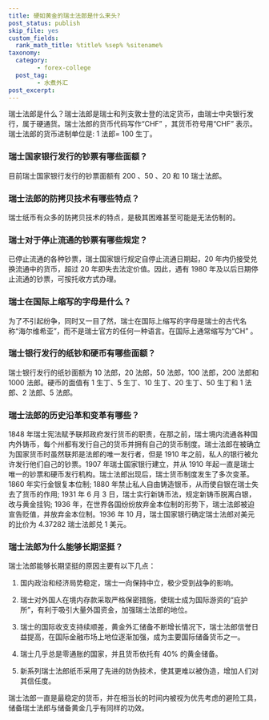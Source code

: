 ```yaml
---
title: 硬如黄金的瑞士法郎是什么来头?
post_status: publish
skip_file: yes
custom_fields:
  rank_math_title: %title% %sep% %sitename%
taxonomy:
  category:
        - forex-college
  post_tag:
        - 水煮外汇
post_excerpt: 
---
```

瑞士法郎是什么？瑞士法郎是瑞士和列支敦士登的法定货币，由瑞士中央银行发行，属于硬通货。瑞士法郎的货币代码写作“CHF” ，其货币符号用“CHF” 表示。瑞士法郎的货币进制单位是: 1 法郎= 100 生丁。

### 瑞士国家银行发行的钞票有哪些面额？

目前瑞士国家银行发行的钞票面额有 200 、50 、20 和 10 瑞士法郎。

### 瑞士法郎的防拷贝技术有哪些特点？

瑞士纸币有众多的防拷贝技术的特点，是极其困难甚至可能是无法仿制的。

### 瑞士对于停止流通的钞票有哪些规定？

已停止流通的各种钞票，瑞士国家银行规定自停止流通日期起，20 年内仍接受兑换流通中的货币，超过 20 年即失去法定价值。因此，遇有 1980 年及以后日期停止流通的钞票，可按托收方式办理。

### 瑞士在国际上缩写的字母是什么？

为了不引起纷争，同时又一目了然，瑞士在国际上缩写的字母是瑞士的古代名称“海尔维希亚”，而不是瑞士官方的任何一种语言。在国际上通常缩写为“CH” 。

### 瑞士银行发行的纸钞和硬币有哪些面额？

瑞士银行发行的纸钞面额为 10 法郎，20 法郎，50 法郎，100 法郎，200 法郎和 1000 法郎。硬币的面值有 1 生丁、5 生丁、10 生丁、20 生丁、50 生丁和 1 法郎、2 法郎、5 法郎。

### 瑞士法郎的历史沿革和变革有哪些？

1848 年瑞士宪法赋予联邦政府发行货币的职责，在那之前，瑞士境内流通各种国内外铸币，每个州都有发行自己的货币并拥有自己的货币制度。瑞士法郎在被确立为国家货币时虽然联邦是法郎的唯一发行者，但是 1910 年之前，私人的银行被允许发行他们自己的钞票。1907 年瑞士国家银行建立，并从 1910 年起一直是瑞士唯一的钞票和硬币发行机构。瑞士法郎出现后，瑞士货币制度发生了多次变革。1860 年实行金银复本位制; 1880 年禁止私人自由铸造银币，从而使自银在瑞士失去了货币的作用; 1931 年 6 月 3 日，瑞士实行新铸币法，规定新铸币脱离白银，改与黄金挂钩; 1936 年，在世界各国纷纷放弃金本位制的形势下，瑞士法郎被迫宣告贬值，并放弃金本位制。1936 年 10 月，瑞士国家银行确定瑞士法郎对美元的比价为 4.37282 瑞士法郎兑 1 美元。

### 瑞士法郎为什么能够长期坚挺？

瑞士法郎能够长期坚挺的原因主要有以下几点：

1. 国内政治和经济局势稳定，瑞士一向保持中立，极少受到战争的影响。

1. 瑞士对外国人在境内存款采取严格保密措施，使瑞士成为国际游资的“庇护所”，有利于吸引大量外国资金，加强瑞士法郎的地位。

1. 瑞士的国际收支支持续顺差，黄金外汇储备不断增长情况下，瑞士法郎信誉日益提高，在国际金融市场上地位逐渐加强，成为主要国际储备货币之一。

1. 瑞士几乎总是零通胀的国家，并且货币依托有 40% 的黄金储备。

1. 新系列瑞士法郎纸币采用了先进的防伪技术，使其更难以被伪造，增加人们对其信任度。

瑞士法郎一直是最稳定的货币，并在相当长的时间内被视为优先考虑的避险工具，储备瑞士法郎与储备黄金几乎有同样的功效。
